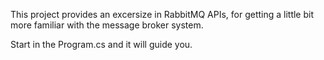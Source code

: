 This project provides an excersize in RabbitMQ APIs, for getting a little bit more familiar with the message broker system.

Start in the Program.cs and it will guide you.
